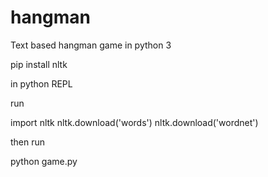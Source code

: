 # hangman
Text based hangman game in python 3


pip install nltk

in python REPL

run 

import nltk
nltk.download('words')
nltk.download('wordnet')

then run

python game.py


